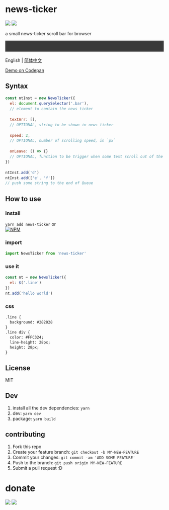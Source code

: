 # news-ticker
![](https://img.badgesize.io/gaoryrt/news-ticker/master/dist/newsTicker.js.svg)
![](https://img.badgesize.io/gaoryrt/news-ticker/master/dist/newsTicker.js.svg?compression=gzip)

a small news-ticker scroll bar for browser

![](./newstickr.gif)

English | [简体中文](./README.zh-cn.md)

[Demo on Codepan](https://codepan.net/gist/2cd3af9c900a4fce989b0440a26ad434)

## Syntax
```js
const ntInst = new NewsTicker({
  el: document.querySelector('.bar'),
  // element to contain the news ticker

  textArr: [],
  // OPTIONAL, string to be shown in news ticker

  speed: 2,
  // OPTIONAL, number of scrolling speed, in `px`

  onLeave: () => {}
  // OPTIONAL, function to be trigger when some text scroll out of the screen
})

ntInst.add('d')
ntInst.add(['e', 'f'])
// push some string to the end of Queue
```

## How to use
### install
`yarn add news-ticker` or  
[![NPM](https://nodei.co/npm/news-ticker.png?compact=true)](https://nodei.co/npm/news-ticker/)


### import
```javascript
import NewsTicker from 'news-ticker'
```

### use it
```javascript
const nt = new NewsTicker({
  el: $('.line')
})
nt.add('hello world')
```

### css
```
.line {
  background: #282828
}
.line div {
  color: #FFC324;
  line-height: 28px;
  height: 28px;
}
```

## License
MIT

## Dev
1. install all the dev dependencies: `yarn`
2. dev: `yarn dev`
3. package: `yarn build`

## contributing
1. Fork this repo
2. Create your feature branch: `git checkout -b MY-NEW-FEATURE`
3. Commit your changes: `git commit -am 'ADD SOME FEATURE'`
4. Push to the branch: `git push origin MY-NEW-FEATURE`
5. Submit a pull request :D

# donate
[![](https://cdn.buymeacoffee.com/buttons/default-white.png)](https://www.buymeacoffee.com/pT2Y5iN)
![](https://jungle.fm/assets/donate.jpg)
